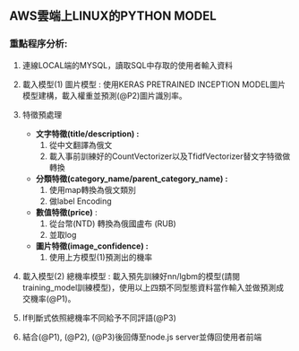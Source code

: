 ## AWS雲端上LINUX的PYTHON MODEL

### 重點程序分析:
1. 連線LOCAL端的MYSQL，讀取SQL中存取的使用者輸入資料
2. 載入模型(1) 圖片模型 : 使用KERAS PRETRAINED INCEPTION MODEL圖片模型建構，載入權重並預測(@P2)圖片識別率。
3. 特徵預處理   <br>

    * **文字特徵(title/description) :**  <br>
      1. 從中文翻譯為俄文 <br>
      2. 載入事前訓練好的CountVectorizer以及TfidfVectorizer替文字特徵做轉換  <br>
    * **分類特徵(category_name/parent_category_name) :**  <br>
      1. 使用map轉換為俄文類別  <br>
      2. 做label Encoding <br>
    * **數值特徵(price)** : 
      1. 從台幣(NTD) 轉換為俄國盧布 (RUB)  <br>
      2. 並取log <br>
    * **圖片特徵(image_confidence) :**  <br>
      1. 使用上方模型(1)預測出的機率 <br>        
              
4. 載入模型(2) 總機率模型 : 載入預先訓練好nn/lgbm的模型(請閱training_model訓練模型)，使用以上四類不同型態資料當作輸入並做預測成交機率(@P1)。 <br>
5. If判斷式依照總機率不同給予不同評語(@P3)
6. 結合(@P1), (@P2), (@P3)後回傳至node.js server並傳回使用者前端
